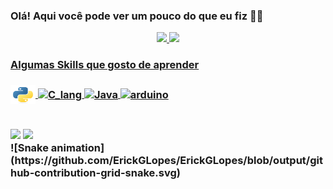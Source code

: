 ### Olá! Aqui você pode ver um pouco do que eu fiz 👨‍💻

<div align="center">
  <a href="https://github.com/ErickGLopes">
  <img height="180px" src="https://github-readme-stats.vercel.app/api?username=erickglopes&show_icons=true&theme=dark&count_private=true"/>
  <img height="180px" src="https://github-readme-stats.vercel.app/api/top-langs/?username=erickglopes&layout=compact&langs_count=7&theme=dark&count_private=true"/>
</div>
<h3>Algumas Skills que gosto de aprender<h3/>
<div style="display: inline_block">
  <img align="center" alt="Python" height="30" width="40" src="https://raw.githubusercontent.com/devicons/devicon/master/icons/python/python-original.svg">
  <img align="center" alt="C_lang" height="30" width="40" src="https://cdn.jsdelivr.net/gh/devicons/devicon/icons/c/c-original.svg">
  <img align="center" alt="Java" height="30" width="40" src="https://cdn.jsdelivr.net/gh/devicons/devicon/icons/java/java-plain.svg">
  <img align="center" alt="arduino" height="30" width="40" src="https://cdn.jsdelivr.net/gh/devicons/devicon/icons/arduino/arduino-original.svg">
</div>
<br><br>
<div> 
  <a href="mailto:erickgabri210@gmail.com"><img src="https://img.shields.io/badge/-Gmail-%23333?style=for-the-badge&logo=gmail&logoColor=white" target="_blank"></a>
  <a href="https://www.linkedin.com/in/erickglopes/" target="_blank"><img src="https://img.shields.io/badge/-LinkedIn-%230077B5?style=for-the-badge&logo=linkedin&logoColor=white" target="_blank"></a> 
</div>
![Snake animation](https://github.com/ErickGLopes/ErickGLopes/blob/output/github-contribution-grid-snake.svg)
